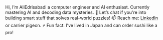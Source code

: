   Hi, I’m AliEdrisabadi a computer engineer and AI enthusiast.
  Currently mastering AI and decoding data mysteries.
 💬 Let’s chat if you're into building smart stuff that solves real-world puzzles!
 📫 Reach me: [LinkedIn](https://www.linkedin.com/in/ali-edrisabadi-87313b22b/) or carrier pigeon.
 ⚡ Fun fact: I’ve lived in Japan and can order sushi like a pro!


<!---
AliEdrisabadi/AliEdrisabadi is a ✨ special ✨ repository because its `README.md` (this file) appears on your GitHub profile.
You can click the Preview link to take a look at your changes.
--->
